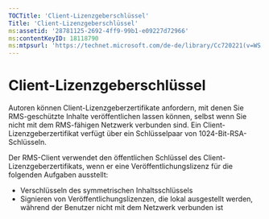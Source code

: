 ```yaml
---
TOCTitle: 'Client-Lizenzgeberschlüssel'
Title: 'Client-Lizenzgeberschlüssel'
ms:assetid: '28781125-2692-4ff9-99b1-e09227d72966'
ms:contentKeyID: 18118790
ms:mtpsurl: 'https://technet.microsoft.com/de-de/library/Cc720221(v=WS.10)'
---
```


Client-Lizenzgeberschlüssel
===========================

Autoren können Client-Lizenzgeberzertifikate anfordern, mit denen Sie RMS-geschützte Inhalte veröffentlichen lassen können, selbst wenn Sie nicht mit dem RMS-fähigen Netzwerk verbunden sind. Ein Client-Lizenzgeberzertifikat verfügt über ein Schlüsselpaar von 1024-Bit-RSA-Schlüsseln.

Der RMS-Client verwendet den öffentlichen Schlüssel des Client-Lizenzgeberzertifikats, wenn er eine Veröffentlichungslizenz für die folgenden Aufgaben ausstellt:

-   Verschlüsseln des symmetrischen Inhaltsschlüssels
-   Signieren von Veröffentlichungslizenzen, die lokal ausgestellt werden, während der Benutzer nicht mit dem Netzwerk verbunden ist